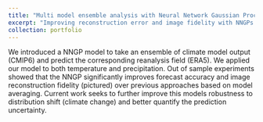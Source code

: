 ```yaml
---
title: "Multi model ensemble analysis with Neural Network Gaussian Processes"
excerpt: "Improving reconstruction error and image fidelity with NNGPs  <br/><img src='/images/nngp/predictionVisualization2.png' width="600">"
collection: portfolio
---
```



We introduced a NNGP model to take an ensemble of climate model output (CMIP6) and predict the corresponding reanalysis field (ERA5). We applied our model to both temperature and precipitation. Out of sample experiments showed that the NNGP significantly improves forecast accuracy and image reconstruction fidelity (pictured) over previous approaches based on model averaging. Current work seeks to further improve this models robustness to distribution shift (climate change) and better quantify the prediction uncertainty.
